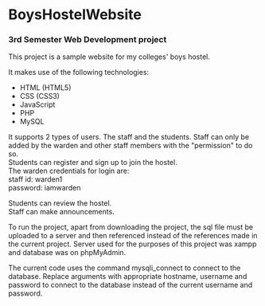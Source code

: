 # BoysHostelWebsite
### 3rd Semester Web Development project
This project is a sample website for my colleges' boys hostel.

It makes use of the following technologies:
* HTML (HTML5) 
* CSS (CSS3)
* JavaScript
* PHP
* MySQL

It supports 2 types of users. The staff and the students.
Staff can only be added by the warden and other staff members with the "permission" to do so.  
Students can register and sign up to join the hostel.  
The warden credentials for login are:  
  staff id: warden1  
  password: iamwarden  
  
Students can review the hostel.  
Staff can make announcements.  

To run the project, apart from downloading the project, the sql file must be uploaded to a server and then referenced instead of the references made in the current project. Server used for the purposes of this project was xampp and database was on phpMyAdmin.

The current code uses the command mysqli_connect to connect to the database. Replace arguments with appropriate hostname, username and password to connect to the database instead of the current username and password.
